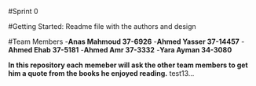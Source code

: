 #Sprint 0

#Getting Started: Readme file with the authors and design

#Team Members
-**Anas Mahmoud 37-6926**
-**Ahmed Yasser 37-14457**
-**Ahmed Ehab 37-5181**
-**Ahmed Amr 37-3332**
-**Yara Ayman 34-3080**


**In this repository each memeber will ask the other team members to get him a quote from the books he enjoyed reading.**
test13...


